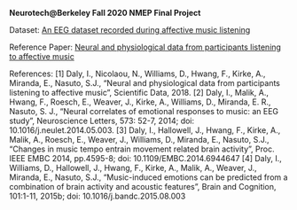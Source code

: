 **Neurotech@Berkeley Fall 2020 NMEP Final Project**

Dataset: [An EEG dataset recorded during affective music listening](https://openneuro.org/datasets/ds002721/versions/1.0.1)

Reference Paper: [Neural and physiological data from participants listening to affective music](https://www.nature.com/articles/s41597-020-0507-6)


References:
[1] Daly, I., Nicolaou, N., Williams, D., Hwang, F., Kirke, A., Miranda, E., Nasuto, S.J., “Neural and physiological data from participants listening to affective music”, Scientific Data, 2018.
[2] Daly, I., Malik, A., Hwang, F., Roesch, E., Weaver, J., Kirke, A., Williams, D., Miranda, E. R., Nasuto, S. J., “Neural correlates of emotional responses to music: an EEG study”, Neuroscience Letters, 573: 52-7, 2014; doi: 10.1016/j.neulet.2014.05.003.
[3] Daly, I., Hallowell, J., Hwang, F., Kirke, A., Malik, A., Roesch, E., Weaver, J., Williams, D., Miranda, E., Nasuto, S.J., “Changes in music tempo entrain movement related brain activity”, Proc. IEEE EMBC 2014, pp.4595-8; doi: 10.1109/EMBC.2014.6944647
[4] Daly, I., Williams, D., Hallowell, J., Hwang, F., Kirke, A., Malik, A., Weaver, J., Miranda, E., Nasuto, S.J., “Music-induced emotions can be predicted from a combination of brain activity and acoustic features”, Brain and Cognition, 101:1-11, 2015b; doi: 10.1016/j.bandc.2015.08.003
